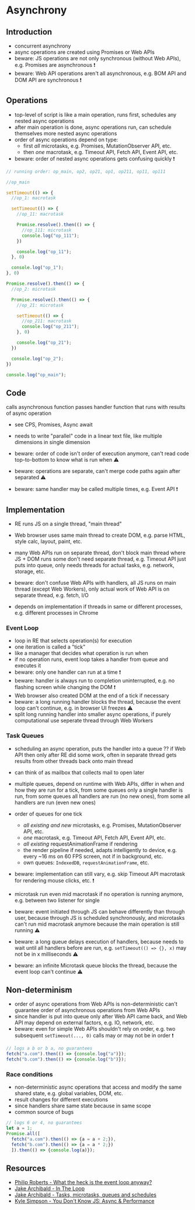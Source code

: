 # Asynchrony


<!-- todo: finish -->
<!-- todo: read
https://www.webdirections.org/blog/asynchronous-frontiers-in-javascript-domenic-denicola-code-2015/
https://www.slideshare.net/domenicdenicola/async-frontiers
https://www.slideshare.net/domenicdenicola/the-promised-land-in-angular
https://www.slideshare.net/domenicdenicola/callbacks-promises-and-coroutines-oh-my-the-evolution-of-asynchronicity-in-javascript

https://developer.mozilla.org/en-US/docs/Web/API/HTML_DOM_API/Microtask_guide
https://dev.to/lydiahallie/javascript-visualized-event-loop-3dif

https://github.com/getify/You-Dont-Know-JS/tree/2nd-ed/sync-async
 -->



## Introduction

- concurrent asynchrony
- async operations are created using Promises or Web APIs
- beware: JS operations are not only synchronous (without Web APIs), e.g. Promises are asynchronous ❗️
- beware: Web API operations aren't all asynchronous, e.g. BOM API and DOM API are synchronous ❗️



## Operations

- top-level of script is like a main operation, runs first, schedules any nested async operations
- after main operation is done, async operations run, can schedule themselves more nested async operations
- order of async operations depend on type:
  - first *all* microtasks, e.g. Promises, MutationObserver API, etc.
  - then *one* macrotask, e.g. Timeout API, Fetch API, Event API, etc.
- beware: order of nested async operations gets confusing quickly ❗️

```javascript
// running order: op_main, op2, op21, op1, op211, op11, op111

//op_main

setTimeout(() => {
  //op_1: macrotask

  setTimeout(() => {
    //op_11: macrotask

    Promise.resolve().then(() => {
      //op_111: microtask
      console.log("op_111");
    })

    console.log("op_11");
  }, 0)

  console.log("op_1");
}, 0)

Promise.resolve().then(() => {
  //op_2: microtask

  Promise.resolve().then(() => {
    //op_21: microtask

    setTimeout(() => {
      //op_211: macrotask
      console.log("op_211");
    }, 0)

    console.log("op_21");
  })

  console.log("op_2");
})

console.log("op_main");
```



## Code

<!-- todo: handler function receives result from Web API (if any) as argument -->
<!-- ??? handler is itself the operation -->
calls asynchronous function
passes handler function that runs with results of async operation
- see CPS, Promises, Async await
- needs to write "parallel" code in a linear text file, like multiple dimensions in single dimension
- beware: order of code isn't order of execution anymore, can't read code top-to-bottom to know what is run when ⚠️
- beware: operations are separate, can't merge code paths again after separated ⚠

- beware: same handler may be called multiple times, e.g. Event API ❗️



## Implementation

- RE runs JS on a single thread, "main thread"
- Web browser uses same main thread to create DOM, e.g. parse HTML, style calc, layout, paint, etc.

- many Web APIs run on separate thread, don't block main thread where JS + DOM runs
some don't need separate thread, e.g. Timeout API
just puts into queue, only needs threads for actual tasks, e.g. network, storage, etc.
- beware: don't confuse Web APIs with handlers, all JS runs on main thread (except Web Workers), only actual work of Web API is on separate thread, e.g. fetch, I/O
- depends on implementation if threads in same or different processes, e.g. different processes in Chrome

### Event Loop

- loop in RE that selects operation(s) for execution
- one iteration is called a "tick"
- like a manager that decides what operation is run when
- if no operation runs, event loop takes a handler from queue and executes it
- beware: only one handler can run at a time ❗️
- beware: handler is always run to completion uninterrupted, e.g. no flashing screen while changing the DOM ❗️
- Web browser also created DOM at the end of a tick if necessary
- beware: a long running handler blocks the thread, because the event loop can't continue, e.g. in browser UI freezes ⚠️
- split long running handler into smaller async operations, if purely computational use seperate thread through Web Workers

### Task Queues

- scheduling an async operation, puts the handler into a queue
?? if Web API then only after RE did some work, often in separate thread
  gets results from other threads back onto main thread
- can think of as mailbox that collects mail to open later

- multiple queues, depend on runtime with Web APIs, differ in when and how they are run
  for a tick, from some queues only a single handler is run, from some queues all handlers are run (no new ones), from some all handlers are run (even new ones)
- order of queues for one tick
  - *all existing and new* microtasks, e.g. Promises, MutationObserver API, etc.
  - *one* macrotask, e.g. Timeout API, Fetch API, Event API, etc.
  - *all existing* requestAnimationFrame if rendering
  - the render pipeline if needed, adapts intelligently to device, e.g. every ~16 ms on 60 FPS screen, not if in background, etc.
  - own queues: `IndexedDB`, `requestAnimationFrame`, etc.
- beware: implementation can still vary, e.g. skip Timeout API macrotask for rendering mouse clicks, etc. ❗️

- microtask run even mid macrotask if no operation is running anymore, e.g. between two listener for single
- beware: event initiated through JS can behave differently than through user, because through JS is scheduled synchronously, and microtasks can't run mid macrotask anymore because the main operation is still running ⚠️

- beware: a long queue delays execution of handlers, because needs to wait until all handlers before are run, e.g. `setTimeout(() => {}, x)` may not be in x milliseconds ⚠️
- beware: an infinite Microtask queue blocks the thread, because the event loop can't continue ⚠️




## Non-determinism

- order of async operations from Web APIs is non-deterministic
can't guarantee order of asynchronous operations from Web APIs
- since handler is put into queue only after Web API came back, and Web API may depend on external factors, e.g. IO, network, etc.
- beware: even for simple Web APIs shouldn't rely on order, e.g. two subsequent `setTimeout(..., 0)` calls may or may not be in order ❗️

```javascript
// logs a b or b a, no guarantees
fetch("a.com").then(() => {console.log("a")});
fetch("b.com").then(() => {console.log("b")});
```

### Race conditions

- non-deterministic async operations that access and modify the same shared state, e.g. global variables, DOM, etc.
- result changes for different executions
- since handlers share same state because in same scope
- common source of bugs

```javascript
// logs 6 or 4, no guarantees
let a = 1;
Promise.all([
  fetch("a.com").then(() => {a = a + 2;}),
  fetch("b.com").then(() => {a = a * 2;})
  ]).then(() => {console.log(a)});
```



## Resources

- [Philip Roberts - What the heck is the event loop anyway?](https://www.youtube.com/watch?v=8aGhZQkoFbQ)
- [Jake Archibald - In The Loop](https://vimeo.com/254947206)
- [Jake Archibald - Tasks, microtasks, queues and schedules](https://jakearchibald.com/2015/tasks-microtasks-queues-and-schedules)
- [Kyle Simpson - You Don't Know JS: Async & Performance](https://github.com/getify/You-Dont-Know-JS/tree/1st-ed/async%20%26%20performance)